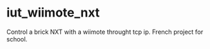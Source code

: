 iut_wiimote_nxt
===============

Control a brick NXT with a wiimote throught tcp ip. French project for school.
